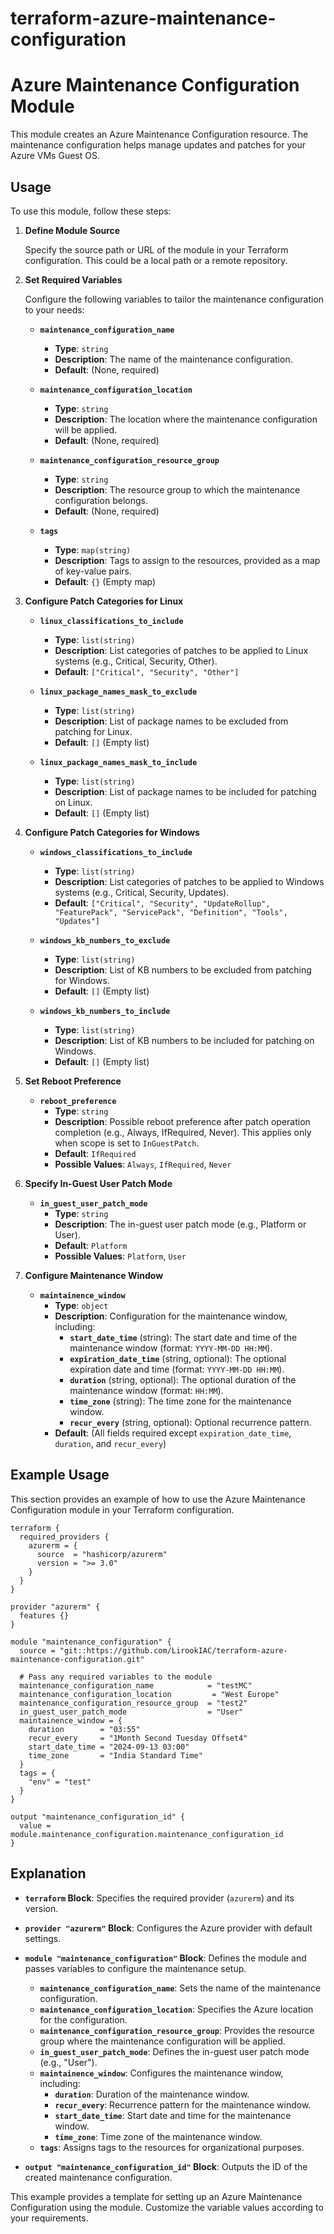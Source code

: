 # terraform-azure-maintenance-configuration

# Azure Maintenance Configuration Module

This module creates an Azure Maintenance Configuration resource. The maintenance configuration helps manage updates and patches for your Azure VMs Guest OS.

## Usage

To use this module, follow these steps:

1. **Define Module Source**

   Specify the source path or URL of the module in your Terraform configuration. This could be a local path or a remote repository.

2. **Set Required Variables**

   Configure the following variables to tailor the maintenance configuration to your needs:

   - **`maintenance_configuration_name`**
     - **Type**: `string`
     - **Description**: The name of the maintenance configuration.
     - **Default**: (None, required)
   
   - **`maintenance_configuration_location`**
     - **Type**: `string`
     - **Description**: The location where the maintenance configuration will be applied.
     - **Default**: (None, required)
   
   - **`maintenance_configuration_resource_group`**
     - **Type**: `string`
     - **Description**: The resource group to which the maintenance configuration belongs.
     - **Default**: (None, required)
   
   - **`tags`**
     - **Type**: `map(string)`
     - **Description**: Tags to assign to the resources, provided as a map of key-value pairs.
     - **Default**: `{}` (Empty map)
   
3. **Configure Patch Categories for Linux**

   - **`linux_classifications_to_include`**
     - **Type**: `list(string)`
     - **Description**: List categories of patches to be applied to Linux systems (e.g., Critical, Security, Other).
     - **Default**: `["Critical", "Security", "Other"]`
   
   - **`linux_package_names_mask_to_exclude`**
     - **Type**: `list(string)`
     - **Description**: List of package names to be excluded from patching for Linux.
     - **Default**: `[]` (Empty list)
   
   - **`linux_package_names_mask_to_include`**
     - **Type**: `list(string)`
     - **Description**: List of package names to be included for patching on Linux.
     - **Default**: `[]` (Empty list)
   
4. **Configure Patch Categories for Windows**

   - **`windows_classifications_to_include`**
     - **Type**: `list(string)`
     - **Description**: List categories of patches to be applied to Windows systems (e.g., Critical, Security, Updates).
     - **Default**: `["Critical", "Security", "UpdateRollup", "FeaturePack", "ServicePack", "Definition", "Tools", "Updates"]`
   
   - **`windows_kb_numbers_to_exclude`**
     - **Type**: `list(string)`
     - **Description**: List of KB numbers to be excluded from patching for Windows.
     - **Default**: `[]` (Empty list)
   
   - **`windows_kb_numbers_to_include`**
     - **Type**: `list(string)`
     - **Description**: List of KB numbers to be included for patching on Windows.
     - **Default**: `[]` (Empty list)
   
5. **Set Reboot Preference**

   - **`reboot_preference`**
     - **Type**: `string`
     - **Description**: Possible reboot preference after patch operation completion (e.g., Always, IfRequired, Never). This applies only when scope is set to `InGuestPatch`.
     - **Default**: `IfRequired`
     - **Possible Values**: `Always`, `IfRequired`, `Never`
   
6. **Specify In-Guest User Patch Mode**

   - **`in_guest_user_patch_mode`**
     - **Type**: `string`
     - **Description**: The in-guest user patch mode (e.g., Platform or User).
     - **Default**: `Platform`
     - **Possible Values**: `Platform`, `User`
   
7. **Configure Maintenance Window**

   - **`maintainence_window`**
     - **Type**: `object`
     - **Description**: Configuration for the maintenance window, including:
       - **`start_date_time`** (string): The start date and time of the maintenance window (format: `YYYY-MM-DD HH:MM`).
       - **`expiration_date_time`** (string, optional): The optional expiration date and time (format: `YYYY-MM-DD HH:MM`).
       - **`duration`** (string, optional): The optional duration of the maintenance window (format: `HH:MM`).
       - **`time_zone`** (string): The time zone for the maintenance window.
       - **`recur_every`** (string, optional): Optional recurrence pattern.
     - **Default**: (All fields required except `expiration_date_time`, `duration`, and `recur_every`)

## Example Usage

This section provides an example of how to use the Azure Maintenance Configuration module in your Terraform configuration.

```hcl
terraform {
  required_providers {
    azurerm = {
      source  = "hashicorp/azurerm"
      version = ">= 3.0"
    }
  }
}

provider "azurerm" {
  features {}
}

module "maintenance_configuration" {
  source = "git::https://github.com/LirookIAC/terraform-azure-maintenance-configuration.git"

  # Pass any required variables to the module
  maintenance_configuration_name            = "testMC"
  maintenance_configuration_location         = "West Europe"
  maintenance_configuration_resource_group  = "test2"
  in_guest_user_patch_mode                  = "User"
  maintainence_window = {
    duration        = "03:55"
    recur_every     = "1Month Second Tuesday Offset4"
    start_date_time = "2024-09-13 03:00"
    time_zone       = "India Standard Time"
  }
  tags = {
    "env" = "test"
  }
}

output "maintenance_configuration_id" {
  value = module.maintenance_configuration.maintenance_configuration_id
}
```
## Explanation

- **`terraform` Block**: Specifies the required provider (`azurerm`) and its version.

- **`provider "azurerm"` Block**: Configures the Azure provider with default settings.

- **`module "maintenance_configuration"` Block**: Defines the module and passes variables to configure the maintenance setup.
  - **`maintenance_configuration_name`**: Sets the name of the maintenance configuration.
  - **`maintenance_configuration_location`**: Specifies the Azure location for the configuration.
  - **`maintenance_configuration_resource_group`**: Provides the resource group where the maintenance configuration will be applied.
  - **`in_guest_user_patch_mode`**: Defines the in-guest user patch mode (e.g., "User").
  - **`maintainence_window`**: Configures the maintenance window, including:
    - **`duration`**: Duration of the maintenance window.
    - **`recur_every`**: Recurrence pattern for the maintenance window.
    - **`start_date_time`**: Start date and time for the maintenance window.
    - **`time_zone`**: Time zone of the maintenance window.
  - **`tags`**: Assigns tags to the resources for organizational purposes.

- **`output "maintenance_configuration_id"` Block**: Outputs the ID of the created maintenance configuration.

This example provides a template for setting up an Azure Maintenance Configuration using the module. Customize the variable values according to your requirements.




